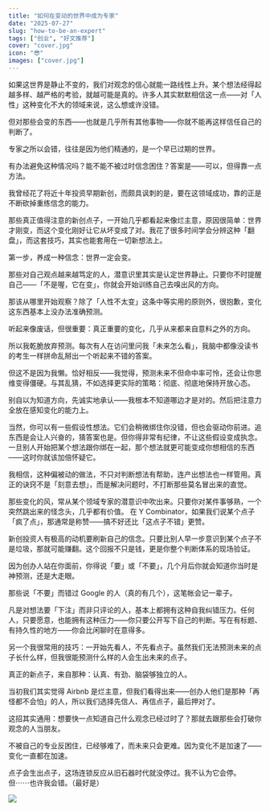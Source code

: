 ```yaml
---
title: "如何在变动的世界中成为专家"
date: "2025-07-27"
slug: "how-to-be-an-expert"
tags: ["创业", "好文推荐"]
cover: "cover.jpg"
icon: "😎"
images: ["cover.jpg"]
---
```

如果这世界是静止不变的，我们对观念的信心就能一路线性上升。某个想法经得起越多样、越严格的考验，就越可能是真的。许多人其实默默相信这一点——对「人性」这种变化不大的领域来说，这么想或许没错。



但对那些会变的东西——也就是几乎所有其他事物——你就不能再这样信任自己的判断了。



专家之所以会错，往往是因为他们精通的，是一个早已过期的世界。



有办法避免这种情况吗？能不能不被过时信念困住？答案是——可以，但得靠一点方法。



我曾经花了将近十年投资早期新创，而颇具讽刺的是，要在这领域成功，靠的正是不断砍掉重练信念的能力。



那些真正值得注意的新创点子，一开始几乎都看起来像烂主意，原因很简单：世界才刚变，而这个变化刚好让它从坏变成了对。我花了很多时间学会分辨这种「翻盘」，而这套技巧，其实也能套用在一切新想法上。



第一步，养成一种信念：世界一定会变。



那些对自己观点越来越笃定的人，潜意识里其实是认定世界静止。只要你不时提醒自己——「不是喔，它在变」，你就会开始训练自己去嗅出风的方向。



那该从哪里开始观察？除了「人性不太变」这条中等实用的原则外，很抱歉，变化这东西基本上没办法准确预测。



听起来像废话，但很重要：真正重要的变化，几乎从来都来自意料之外的方向。



所以我乾脆放弃预测。每次有人在访问里问我「未来怎么看」，我脑中都像没读书的考生一样拼命乱掰出一个听起来不错的答案。



但这不是因为我懒。恰好相反——我觉得，预测未来不但命中率可怜，还会让你思维变得僵硬。与其乱猜，不如选择更实际的策略：彻底、彻底地保持开放心态。



别自以为知道方向，先诚实地承认——我根本不知道哪边才是对的。然后把注意力全放在感知变化的能力上。



当然，你可以有一些假设性想法。它们会稍微绑住你没错，但也会驱动你前进。追东西是会让人兴奋的，猜答案也是。但你得非常有纪律，不让这些假设变成执念。
一旦别人开始把某个想法跟你绑在一起，那个想法就更可能变成你想相信的东西——这时你就该加倍怀疑它。



我相信，这种偏被动的做法，不只对判断想法有帮助，连产出想法也一样管用。真正的诀窍不是「刻意去想」，而是解决问题时，不打断那些莫名冒出来的直觉。



那些变化的风，常从某个领域专家的潜意识中吹出来。只要你对某件事够熟，一个突然跳出来的怪念头，几乎都有价值。
在 Y Combinator，如果我们说某个点子「疯了点」，那通常是称赞——搞不好还比「这点子不错」更赞。



新创投资人有极高的动机要刷新自己的信念。只要比别人早一步意识到某个点子不是垃圾，那就可能赚翻。这个回报不只是钱，更是你整个判断体系的现场验证。



因为创办人站在你面前，你得说「要」或「不要」，几个月后你就会知道你当时是神预测，还是大走眼。



那些说「不要」而错过 Google 的人（真的有几个），这笔帐会记一辈子。



凡是对想法要「下注」而非只评论的人，基本上都拥有这种自我纠错压力。任何人，只要愿意，也能拥有这种压力——你只要公开写下自己的判断。写在有标题、有持久性的地方——你会比闲聊时在意得多。



另一个我很常用的技巧：一开始先看人，不先看点子。虽然我们无法预测未来的点子长什么样，但我很能预测什么样的人会生出未来的点子。



真正的新点子，来自那种：认真、有劲、脑袋够独立的人。



当初我们其实觉得 Airbnb 是烂主意，但我们看得出来——创办人他们是那种「再怪都不会怕」的人，所以我们选择先信人、再信点子，最后押对了。



这招其实通用：想要快一点知道自己什么观念已经过时了？那就去跟那些会打破你观念的人当朋友。



不被自己的专业反困住，已经够难了，而未来只会更难。因为变化不是加速了——变化一直都在加速。



点子会生出点子，这场连锁反应从旧石器时代就没停过。我不认为它会停。
但⋯⋯也许我会错。（最好是）




![](https://prod-files-secure.s3.us-west-2.amazonaws.com/112d0858-5090-4d34-a606-b75eb8d65fd2/46476355-9cf3-4e99-9b7a-3531bc426380/1000202064.png?X-Amz-Algorithm=AWS4-HMAC-SHA256&X-Amz-Content-Sha256=UNSIGNED-PAYLOAD&X-Amz-Credential=ASIAZI2LB466YT4WWU6D%2F20250820%2Fus-west-2%2Fs3%2Faws4_request&X-Amz-Date=20250820T044039Z&X-Amz-Expires=3600&X-Amz-Security-Token=IQoJb3JpZ2luX2VjEIT%2F%2F%2F%2F%2F%2F%2F%2F%2F%2FwEaCXVzLXdlc3QtMiJGMEQCIEnD9hkh5BJYONTiVv4scrEMvrx%2BpYt1%2FfqdoioQZyVMAiAJo0AqJo0eCnFAwskBHCpykg1DtFUjomZMvQV7DQzr3CqIBAjN%2F%2F%2F%2F%2F%2F%2F%2F%2F%2F8BEAAaDDYzNzQyMzE4MzgwNSIMAq9rXETF3I1WKS%2BfKtwDSaxgvN7sNRUkV4aEEc%2FSA%2BkJveFXauW4psapk0NWI208Dk8z%2BEMg%2B7n965s4ZqoVHuQZRzvC9eMWcKD8OmbJ94lR1MPHtU1WNVz5GgUNWdUIWldQtSi5HZOXbNRBb911j0wzfmcxwDoyqem8OwzWb21KTDKxoYbqvdn%2FkOCnSHr3MISDqNWl2SrNMr%2FeVH7OaVCNsRP7YFtYRPr%2FPwIaJuK8GJb%2B%2F1iBZ1CkEtjNTSAE2TY3%2Bm%2BVWmWvSPAxHmbgH%2BSNwmemriftTr%2F2GpJ47dP6klFtmAXNiBBHxx%2BC1jhGEzucmh%2BQZ9qdMpCooLvoZOnqn3mBOKCCvLLVzCSv4ccHPZx3W%2F3oh2xQmiUeaQZtU3a8%2F15TTr8ZvmD2COTKZyR0V6pMQgST0VdzzFpZhbSv88ue3iGKg06pt12Gl6Luz3ZI3kTa8wqbIDyfGmQwgazJ8cdpcnjTEHLFXKEhjZpZucrMLYZ5x4vMBw5FdjzzsJuUToBI8z0Zu4bG%2BCswfEHTqa%2FqO6Xw4QssxvJvbgQQJYYlaIlYL4dWEAYwHtLM5qy%2Fh0X1ahtJdQATz3Oyl7npIbWVb6IzRKcuxb3nsbb5tYNuGufCz%2FFJIcwP4tvH3V5LjEvhxwzW9R8wyImVxQY6pgHxSi6F%2BrwMU8%2B2zsEihfuZIvrUuwszUCmWQvrlxA3VN89XQHs1OTQkSZSFCxGpjXfLShHh14N%2BhyvoPJCzZwyzsuKR7PKSbhhBZVh5yhQejSayDPfZ80%2B8G%2FBibkoDWUpkfLzdyM%2Bw58%2Bblqvq5Tlc%2F0nvExe2roC9Ls2u6Pg9jhIURWvw7D0hFPCkvRPsFvFWcSfCkKN2F%2F9ebJoK3qu1jt0zVCXH&X-Amz-Signature=a360b0a081d6252c1456d933eab374bee6052a142073719d2fbaf852172eb617&X-Amz-SignedHeaders=host&x-amz-checksum-mode=ENABLED&x-id=GetObject)

